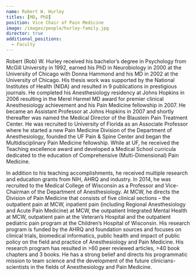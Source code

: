```yaml
---
name: Robert W. Hurley
titles: [MD, PhD]
position: Vice Chair of Pain Medicine
image: /images/people/hurley-family.jpg
director: true
additional_positions:
  - Faculty
---
```

Robert (Rob) W. Hurley received his bachelor’s degree in Psychology from McGill University in 1992, earned his PhD in Neurobiology in 2000 at the University of Chicago with Donna Hammond and his MD in 2002 at the University of Chicago. His thesis work was supported by the National Institutes of Health (NIDA) and resulted in 9 publications in prestigious journals. He completed his Anesthesiology residency at Johns Hopkins in 2006 resulting in the Merel Harmel MD award for premier clinical Anesthesiology achievement and his Pain Medicine fellowship in 2007. He became an Assistant Professor at Johns Hopkins in 2007 and shortly thereafter was named the Medical Director of the Blaustein Pain Treatment Center. He was recruited to University of Florida as an Associate Professor where he started a new Pain Medicine Division of the Department of Anesthesiology, founded the UF Pain & Spine Center and began the Multidisciplinary Pain Medicine fellowship. While at UF, he received the Teaching excellence award and developed a Medical School curricula dedicated to the education of Comprehensive (Multi-Dimensional) Pain Medicine.

In addition to his teaching accomplishments, he received multiple research and education grants from NIH, AHRQ and industry. In 2014, he was recruited to the Medical College of Wisconsin as a Professor and Vice-Chairman of the Department of Anesthesiology. At MCW, he directs the Division of Pain Medicine that consists of five clinical sections – the outpatient pain at MCW, inpatient pain (including Regional Anesthesiology and Acute Pain Medicine) at MCW, the outpatient Integrated Mental Health at MCW, outpatient pain at the Veteran’s Hospital and the outpatient pediatric pain program at the Children’s Hospital of Wisconsin. His research program is funded by the AHRQ and foundation sources and focuses on clinical trials, biomedical informatics, public health and impact of public policy on the field and practice of Anesthesiology and Pain Medicine. His research program has resulted in >60 peer reviewed articles, >40 book chapters and 3 books. He has a strong belief and directs his programmatic mission to team science and the development of the future clinicians-scientists in the fields of Anesthesiology and Pain Medicine.
